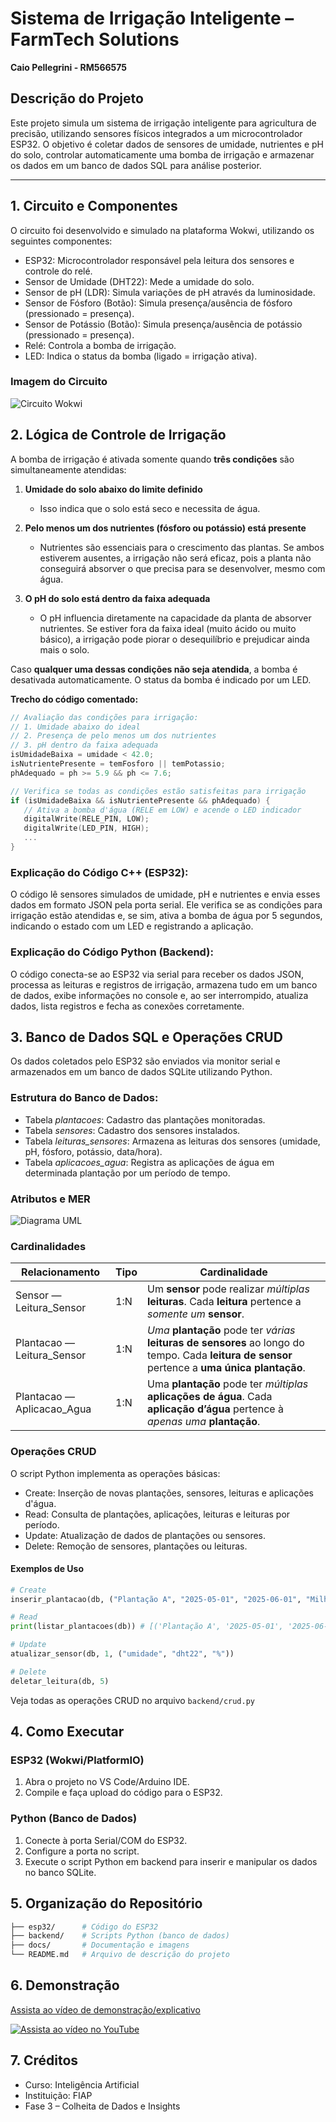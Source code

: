# Sistema de Irrigação Inteligente – FarmTech Solutions

**Caio Pellegrini - RM566575**

## Descrição do Projeto
Este projeto simula um sistema de irrigação inteligente para agricultura de precisão, utilizando sensores físicos integrados a um microcontrolador ESP32. O objetivo é coletar dados de sensores de umidade, nutrientes e pH do solo, controlar automaticamente uma bomba de irrigação e armazenar os dados em um banco de dados SQL para análise posterior.

---

## 1. Circuito e Componentes

O circuito foi desenvolvido e simulado na plataforma Wokwi, utilizando os seguintes componentes:

- ESP32: Microcontrolador responsável pela leitura dos sensores e controle do relé.
- Sensor de Umidade (DHT22): Mede a umidade do solo.
- Sensor de pH (LDR): Simula variações de pH através da luminosidade.
- Sensor de Fósforo (Botão): Simula presença/ausência de fósforo (pressionado = presença).
- Sensor de Potássio (Botão): Simula presença/ausência de potássio (pressionado = presença).
- Relé: Controla a bomba de irrigação.
- LED: Indica o status da bomba (ligado = irrigação ativa).

### Imagem do Circuito

![Circuito Wokwi](docs/circuito_wokwi.png)


## 2. Lógica de Controle de Irrigação

A bomba de irrigação é ativada somente quando **três condições** são simultaneamente atendidas:

1. **Umidade do solo abaixo do limite definido**  
   - Isso indica que o solo está seco e necessita de água.

2. **Pelo menos um dos nutrientes (fósforo ou potássio) está presente**  
   - Nutrientes são essenciais para o crescimento das plantas. Se ambos estiverem ausentes, a irrigação não será eficaz, pois a planta não conseguirá absorver o que precisa para se desenvolver, mesmo com água.

3. **O pH do solo está dentro da faixa adequada**  
   - O pH influencia diretamente na capacidade da planta de absorver nutrientes. Se estiver fora da faixa ideal (muito ácido ou muito básico), a irrigação pode piorar o desequilíbrio e prejudicar ainda mais o solo.

Caso **qualquer uma dessas condições não seja atendida**, a bomba é desativada automaticamente. O status da bomba é indicado por um LED.

**Trecho do código comentado:**

```cpp
// Avaliação das condições para irrigação:
// 1. Umidade abaixo do ideal
// 2. Presença de pelo menos um dos nutrientes
// 3. pH dentro da faixa adequada
isUmidadeBaixa = umidade < 42.0;
isNutrientePresente = temFosforo || temPotassio;
phAdequado = ph >= 5.9 && ph <= 7.6;

// Verifica se todas as condições estão satisfeitas para irrigação
if (isUmidadeBaixa && isNutrientePresente && phAdequado) {
   // Ativa a bomba d'água (RELE em LOW) e acende o LED indicador
   digitalWrite(RELE_PIN, LOW);
   digitalWrite(LED_PIN, HIGH);
   ...
}
```

### Explicação do Código C++ (ESP32):

O código lê sensores simulados de umidade, pH e nutrientes e envia esses dados em formato JSON pela porta serial. Ele verifica se as condições para irrigação estão atendidas e, se sim, ativa a bomba de água por 5 segundos, indicando o estado com um LED e registrando a aplicação.

### Explicação do Código Python (Backend):

O código conecta-se ao ESP32 via serial para receber os dados JSON, processa as leituras e registros de irrigação, armazena tudo em um banco de dados, exibe informações no console e, ao ser interrompido, atualiza dados, lista registros e fecha as conexões corretamente.



## 3. Banco de Dados SQL e Operações CRUD

Os dados coletados pelo ESP32 são enviados via monitor serial e armazenados em um banco de dados SQLite utilizando Python.

### Estrutura do Banco de Dados:
- Tabela *plantacoes*: Cadastro das plantações monitoradas.
- Tabela *sensores*: Cadastro dos sensores instalados.
- Tabela *leituras_sensores*: Armazena as leituras dos sensores (umidade, pH, fósforo, potássio, data/hora).
- Tabela *aplicacoes_agua*: Registra as aplicações de água em determinada plantação por um período de tempo.

### Atributos e MER

![Diagrama UML](/docs/uml.svg)


### Cardinalidades
| Relacionamento | Tipo | Cardinalidade |
| --- | --- | --- |
| Sensor — Leitura_Sensor | 1:N | Um **sensor** pode realizar *múltiplas* **leituras**. Cada **leitura** pertence a *somente um* **sensor**.  |
| Plantacao — Leitura_Sensor | 1:N | *Uma* **plantação** pode ter *várias* **leituras de sensores** ao longo do tempo. Cada **leitura de sensor** pertence a **uma única plantação**. |
| Plantacao — Aplicacao_Agua | 1:N | Uma **plantação** pode ter *múltiplas* **aplicações de água**. Cada **aplicação d’água** pertence à *apenas uma* **plantação**. |

### Operações CRUD
O script Python implementa as operações básicas:

- Create: Inserção de novas plantações, sensores, leituras e aplicações d'água.
- Read: Consulta de plantações, aplicações, leituras e leituras por período.
- Update: Atualização de dados de plantações ou sensores.
- Delete: Remoção de sensores, plantações ou leituras.

#### Exemplos de Uso
```python
# Create
inserir_plantacao(db, ("Plantação A", "2025-05-01", "2025-06-01", "Milho", "Monte Alto - SP"))

# Read
print(listar_plantacoes(db)) # [('Plantação A', '2025-05-01', '2025-06-01', 'Milho', 'Monte Alto - SP')]

# Update
atualizar_sensor(db, 1, ("umidade", "dht22", "%"))

# Delete
deletar_leitura(db, 5)
```

Veja todas as operações CRUD no arquivo `backend/crud.py`

## 4. Como Executar

### ESP32 (Wokwi/PlatformIO)
1. Abra o projeto no VS Code/Arduino IDE.
2. Compile e faça upload do código para o ESP32.

### Python (Banco de Dados)
1. Conecte à porta Serial/COM do ESP32.
2. Configure a porta no script.
3. Execute o script Python em backend para inserir e manipular os dados no banco SQLite.

## 5. Organização do Repositório

```bash
├── esp32/      # Código do ESP32
├── backend/    # Scripts Python (banco de dados)
├── docs/       # Documentação e imagens
└── README.md   # Arquivo de descrição do projeto
```

## 6. Demonstração

[Assista ao vídeo de demonstração/explicativo](https://youtu.be/nUFCEL9oX0c)

[![Assista ao vídeo no YouTube](https://img.youtube.com/vi/nUFCEL9oX0c/hqdefault.jpg)](https://youtu.be/nUFCEL9oX0c)


## 7. Créditos
- Curso: Inteligência Artificial
- Instituição: FIAP
- Fase 3 – Colheita de Dados e Insights
